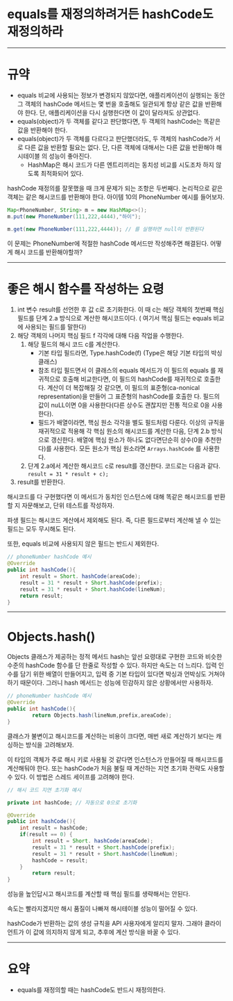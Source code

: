 # equals를 재정의하려거든 hashCode도 재정의하라

---

# 규약

- equals 비교에 사용되는 정보가 변경되지 않았다면, 애플리케이션이 실행되는 동안 그 객체의 hashCode 메서드는 몇 번을 호출해도 일관되게 항상 같은 값을 반환해야 한다. 단, 애플리케이션을 다시 실행한다면 이 값이 달라져도 상관없다.
- equals(object)가 두 객체를 같다고 판단했다면, 두 객체의 hashCode는 똑같은 값을 반환해야 한다.
- equals(object)가 두 객체를 다르다고 판단했더라도, 두 객체의 hashCode가 서로 다른 값을 반환할 필요는 없다.  단, 다른 객체에 대해서는 다른 값을 반환해야 해시테이블 의 성능이 좋아진다.
    - HashMap은 해시 코드가 다른 엔트리끼리는 동치성 비교를 시도조차 하지 않도록 최적화되어 있다.

hashCode 재정의를 잘못했을 때 크게 문제가 되는 조항은 두번째다. 논리적으로 같은 객체는 같은 해시코드를 반환해야 한다.  아이템 10의 PhoneNumber 예시를 들어보자.

```java
Map<PhoneNumber, String> m = new HashMap<>();
m.put(new PhoneNumber(111,222,4444),"하이");

m.get(new PhoneNumber(111,222,4444)); // 를 실행하면 null이 반환된다
```

이 문제는 PhoneNumber에 적절한 hashCode 메서드만 작성해주면 해결된다. 어떻게 해시 코드를 반환해야할까?

---

# 좋은 해시 함수를 작성하는 요령

1. int 변수 result를 선언한 후 값 c로 초기화한다. 이 때 c는 해당 객체의 첫번째 핵심 필드를 단계 2.a 방식으로 계산한 해시코드이다. ( 여기서 핵심 필드는 equals 비교에 사용되는 필드를 말한다)
2. 해당 객체의 나머지 핵심 필드 f 각각에 대해 다음 작업을 수행한다.
    1. 해당 필드의 해시 코드 c를 계산한다.
        - 기본 타입 필드라면, Type.hashCode(f) (Type은 해당 기본 타입의 박싱 클래스)
        - 참조 타입 필드면서 이 클래스의 equals 메서드가 이 필드의 equals 를 재귀적으로 호출해 비교한다면, 이 필드의 hashCode를 재귀적으로 호출한다. 계산이 더 복잡해질 것 같으면, 이 필드의 표준형(ca-nonical representation)을 만들어 그 표준형의 hashCode를 호출한 다. 필드의 값이 nuLL이면 0을 사용한다(다른 상수도 괜찮지만 전통 적으로 0을 사용한다).
        - 필드가 배열이라면, 핵심 원소 각각을 별도 필드처럼 다룬다. 이상의 규칙을 재귀적으로 적용해 각 핵심 원소의 해시코드를 계산한 다음, 단계 2.b 방식으로 갱신한다. 배열에 핵심 원소가 하나도 없다면단순히 상수(0을 추천한다)를 사용한다. 모든 원소가 핵심 원소라면 `Arrays.hashCode` 를 사용한다.
    2. 단계 2.a에서 계산한 해시코드 c로 result를 갱신한다. 코드로는 다음과 같다. `result = 31 * result + c);`
3. result를 반환한다.

해시코드를 다 구현했다면 이 메서드가 동치인 인스턴스에 대해 똑같은 해시코드를 반환할 지 자문해보고, 단위 테스트를 작성하자.

파생 필드는 해시코드 계산에서 제외해도 된다. 즉, 다른 필드로부터 계산해 낼 수 있는 필드는 모두 무시해도 된다.

또한, equals 비교에 사용되지 않은 필드는 반드시 제외한다.

```java
// phoneNumber hashCode 예시
@Override
public int hashCode(){
	int result = Short. hashCode(areaCode);
	result = 31 * result + Short.hashCode(prefix);
	result = 31 * result + Short.hashCode(lineNum);
	return result;
}
```

---

# Objects.hash()

Objects 클래스가 제공하는 정적 메서드 hash는 앞선 요령대로 구현한 코드와 비슷한 수준의 hashCode 함수를 단 한줄로 작성할 수 있다. 하지만 속도는 더 느리다.  입력 인수를 담기 위한 배열이 만들어지고, 입력 중 기본 타입이 있다면 박싱과 언박싱도 거쳐야 하기 때문이다. 그러니 hash 메서드는 성능에 민감하지 않은 상황에서만 사용하자.

```java
// phoneNumber hashCode 예시
@Override
public int hashCode(){
		return Objects.hash(lineNum,prefix,areaCode);
}
```

클래스가 불변이고 해시코드를 계산하는 비용이 크다면, 매번 새로 계산하기 보다는 캐싱하는 방식을 고려해보자.

이 타입의 객체가 주로 해시 키로 사용될 것 같다면 인스턴스가 만들어질 때 해시코드를 계산해둬야 한다. 또는 hashCode가 처음 불릴 때 계산하는 지연 초기화 전략도 사용할 수 있다. 이 방법은 스레드 세이프를 고려해야 한다.

```java
// 해시 코드 지연 초기화 예시

private int hashCode; // 자동으로 0으로 초기화

@Override
public int hashCode(){
	int result = hashCode;
	if(result == 0) {
		int result = Short. hashCode(areaCode);
		result = 31 * result + Short.hashCode(prefix);
		result = 31 * result + Short.hashCode(lineNum);
		hashCode = result;
	}
		return result;
}
```

성능을 높인답시고 해시코드를 계산할 때 핵심 필드를 생략해서는 안된다.

속도는 빨라지겠지만 해시 품질이 나빠져 해시테이블 성능이 떨어질 수 있다.

hashCode가 반환하는 값의 생성 규칙을 API 사용자에게 알리지 말자. 그래야 클라이언트가 이 값에 의지하지 않게 되고, 추후에 계산 방식을 바꿀 수 있다.

---

# 요약

- equals를 재정의할 때는 hashCode도 반드시 재정의한다.